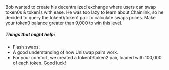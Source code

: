 Bob wanted to create his decentralized exchange where users can swap token0s & token1s with ease. He was too lazy to learn about Chainlink, so he decided to query the token0/token1 pair to calculate swaps prices.
Make your token0 balance greater than 9,000 to win this level.

##### Things that might help:
* Flash swaps.
* A good understanding of how Uniswap pairs work.
* For your comfort, we created a token0/token2 pair, loaded with 100,000 of each token. Good luck!
